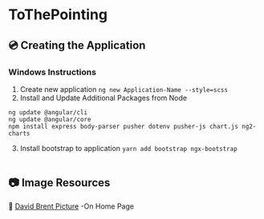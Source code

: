 # ToThePointing

## :cd: Creating the Application
### Windows Instructions
1. Create new application
```ng new Application-Name --style=scss```
2. Install and Update Additional Packages from Node
```
ng update @angular/cli
ng update @angular/core
npm install express body-parser pusher dotenv pusher-js chart.js ng2-charts
```
3. Install bootstrap to application
```yarn add bootstrap ngx-bootstrap```<br /><br />


## :camera: Image Resources
:link: [David Brent Picture](https://www.thesun.co.uk/wp-content/uploads/2016/06/nintchdbpict000090487726.jpg?w=960) -On Home Page<br />


